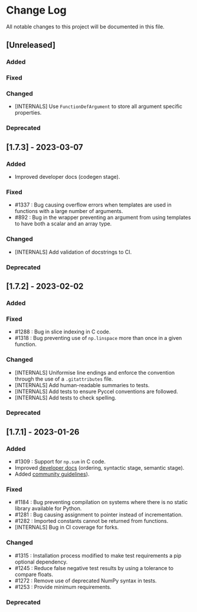 # Change Log
All notable changes to this project will be documented in this file.

## [Unreleased]

### Added

### Fixed

### Changed

- [INTERNALS] Use `FunctionDefArgument` to store all argument specific properties.

### Deprecated

## [1.7.3] - 2023-03-07

### Added

- Improved developer docs (codegen stage).

### Fixed

- #1337 : Bug causing overflow errors when templates are used in functions with a large number of arguments.
- #892 : Bug in the wrapper preventing an argument from using templates to have both a scalar and an array type.

### Changed

- [INTERNALS] Add validation of docstrings to CI.

### Deprecated

## [1.7.2] - 2023-02-02

### Added

### Fixed

- #1288 : Bug in slice indexing in C code.
- #1318 : Bug preventing use of `np.linspace` more than once in a given function.

### Changed

- [INTERNALS] Uniformise line endings and enforce the convention through the use of a `.gitattributes` file.
- [INTERNALS] Add human-readable summaries to tests.
- [INTERNALS] Add tests to ensure Pyccel conventions are followed.
- [INTERNALS] Add tests to check spelling.

### Deprecated

## [1.7.1] - 2023-01-26

### Added

- #1309 : Support for `np.sum` in C code.
- Improved [developer docs](./developer_docs) (ordering, syntactic stage, semantic stage).
- Added [community guidelines](./github/CONTRIBUTING.md)).

### Fixed

- #1184 : Bug preventing compilation on systems where there is no static library available for Python.
- #1281 : Bug causing assignment to pointer instead of incrementation.
- #1282 : Imported constants cannot be returned from functions.
- [INTERNALS] Bug in CI coverage for forks.

### Changed

- #1315 : Installation process modified to make test requirements a pip optional dependency.
- #1245 : Reduce false negative test results by using a tolerance to compare floats.
- #1272 : Remove use of deprecated NumPy syntax in tests.
- #1253 : Provide minimum requirements.

### Deprecated
